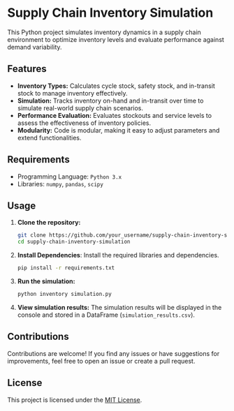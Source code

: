 # Supply Chain Inventory Simulation

This Python project simulates inventory dynamics in a supply chain environment to optimize inventory levels and evaluate performance against demand variability.

## Features

- **Inventory Types:** Calculates cycle stock, safety stock, and in-transit stock to manage inventory effectively.
- **Simulation:** Tracks inventory on-hand and in-transit over time to simulate real-world supply chain scenarios.
- **Performance Evaluation:** Evaluates stockouts and service levels to assess the effectiveness of inventory policies.
- **Modularity:** Code is modular, making it easy to adjust parameters and extend functionalities.

## Requirements

- Programming Language: `Python 3.x`
- Libraries: `numpy`, `pandas`, `scipy`

## Usage

1. **Clone the repository:**

   ```bash
   git clone https://github.com/your_username/supply-chain-inventory-simulation.git
   cd supply-chain-inventory-simulation
   ```
   
2. **Install Dependencies**: Install the required libraries and dependencies.

   ```bash
   pip install -r requirements.txt
   ```

3. **Run the simulation:**

   ```bash
   python inventory simulation.py
   ```

4. **View simulation results:**
   The simulation results will be displayed in the console and stored in a DataFrame (`simulation_results.csv`).

## Contributions
Contributions are welcome! If you find any issues or have suggestions for improvements, feel free to open an issue or create a pull request.

## License
This project is licensed under the [MIT License](LICENSE).
